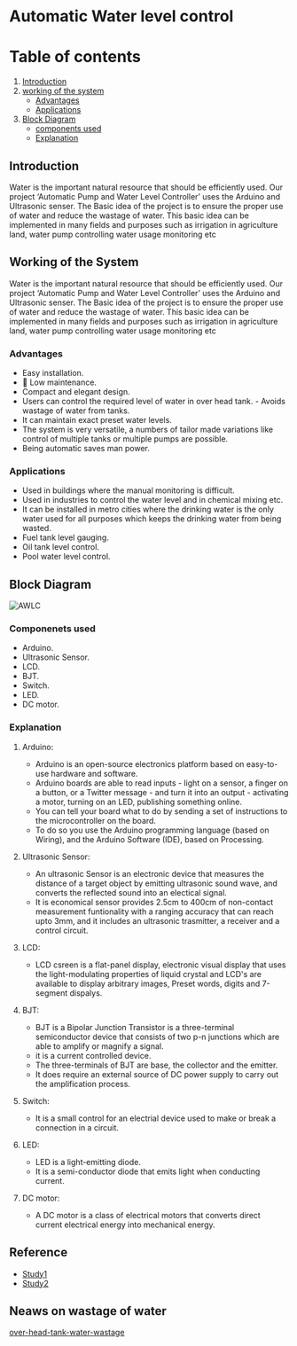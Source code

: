 # Automatic Water level control

# Table of contents
1. [Introduction](#introduction)
2. [working of the system](#working-of-the-system)
    - [Advantages](#advantages)
    - [Applications](#applications)
3. [Block Diagram](#block-diagram)
    - [components used](#componenets-used)
    - [Explanation](#explanation)



## Introduction
Water is the important natural resource that should be efficiently used. Our project ‘Automatic Pump and Water Level Controller’ uses the Arduino and Ultrasonic senser. The Basic idea of the project is to ensure the proper use of water and reduce the wastage of water. This basic idea can be implemented in many fields and purposes such as irrigation in agriculture land, water pump controlling water usage monitoring etc

## Working of the System

Water is the important natural resource that should be efficiently used. Our project ‘Automatic Pump and Water Level Controller’ uses the Arduino and Ultrasonic senser. The Basic idea of the project is to ensure the proper use of water and reduce the wastage of water. This basic idea can be implemented in many fields and purposes such as irrigation in agriculture land, water pump controlling water usage monitoring etc
### Advantages
- Easy installation.
-  Low maintenance.
- Compact and elegant design.
- Users can control the required level of water in over head tank. - Avoids wastage of water from tanks.
- It can maintain exact preset water levels.
- The  system  is  very  versatile,  a  numbers  of  tailor  made  variations  like  control  of multiple tanks or multiple pumps are possible.
- Being automatic saves man power.

### Applications
- Used in buildings where the manual monitoring is difficult.
- Used in industries to control the water level and in chemical mixing etc.
- It can be installed in metro cities where the drinking water is the only water used for all purposes which keeps the drinking water from being wasted. 
- Fuel tank level gauging.
- Oil tank level control.
- Pool water level control.



## Block Diagram

![AWLC](https://user-images.githubusercontent.com/98537406/155786239-ec8f6f8b-7dba-4f5a-bf2f-6b69b01bb3a9.png)

### Componenets used
- Arduino.
- Ultrasonic Sensor.
- LCD.
- BJT.
- Switch.
- LED.
- DC motor.


### Explanation
1. Arduino: 
    - Arduino is an open-source electronics platform based on easy-to-use hardware and software.
    - Arduino boards are able to read inputs - light on a sensor, a finger on a button, or a Twitter message - and turn it into an output - activating a motor, turning on an LED, publishing something online.
    - You can tell your board what to do by sending a set of instructions to the microcontroller on the board.
    - To do so you use the Arduino programming language (based on Wiring), and the Arduino Software (IDE), based on Processing.

2. Ultrasonic Sensor:
    - An ultrasonic Sensor is an electronic device that measures the distance of a target object by emitting ultrasonic sound wave, and converts the reflected sound into an electical signal.
    - It is economical sensor provides 2.5cm to 400cm of non-contact measurement funtionality with a ranging accuracy that can reach upto 3mm, and it includes an ultrasonic trasmitter, a receiver and a control circuit.

3. LCD:
    - LCD csreen is a flat-panel display, electronic visual display that uses the light-modulating properties of liquid crystal and LCD's are available to display arbitrary images, Preset words, digits and 7-segment dispalys.

4. BJT:
    - BJT is a Bipolar Junction Transistor is a three-terminal semiconductor device that consists of two p-n junctions which are able to amplify or magnify a signal.
    - it is a current controlled device.
    - The three-terminals of BJT are base, the collector and the emitter.
    - It does require an external source of DC power supply to carry out the amplification process.

5. Switch: 
    - It is a small
    control for an electrial device used to make or break a connection in a circuit.

6. LED: 
    - LED is a light-emitting diode.
    - It is a semi-conductor diode that emits light when conducting current.

7. DC motor:
    - A DC motor is a class of electrical motors that converts direct current electrical energy into mechanical energy.


## Reference
- [Study1](https://www.thehindu.com/news/cities/Delhi/40-per-cent-of-water-supply-gets-wasted-Study/article16836247.ece )
- [Study2](https://www.ijraset.com/fileserve.php?FID=14330)

## Neaws on wastage of water
[over-head-tank-water-wastage](https://www.deccanherald.com/city/bwssb-targets-overhead-tank-water-wastage-in-new-move-773145.html)
